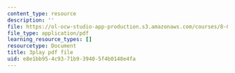 ```yaml
---
content_type: resource
description: ''
file: https://ol-ocw-studio-app-production.s3.amazonaws.com/courses/8-01sc-classical-mechanics-fall-2016/e8e1bb954c9371b939405f4b0148e4fa_reUjl788R9Q.pdf
file_type: application/pdf
learning_resource_types: []
resourcetype: Document
title: 3play pdf file
uid: e8e1bb95-4c93-71b9-3940-5f4b0148e4fa
---
```

